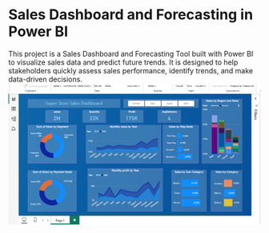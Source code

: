 # Sales Dashboard and Forecasting in Power BI


This project is a Sales Dashboard and Forecasting Tool built with Power BI to visualize sales data and predict future trends. It is designed to help stakeholders quickly assess sales performance, identify trends, and make data-driven decisions.
![image alt](https://github.com/Bsahani08/Sales-Report/blob/4c791d8cd2e919089430eb54f0f44c880d35286d/user%20image11.png)



